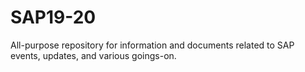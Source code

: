 # SAP19-20
All-purpose repository for information and documents related to SAP events, updates, and various goings-on. 
